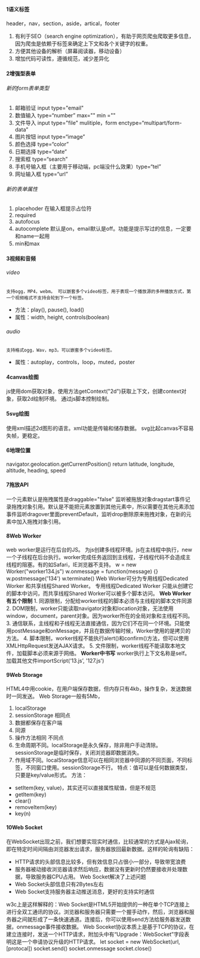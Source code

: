 #### 1语义标签
header，nav，section，aside，artical，footer
1. 有利于SEO（search engine optimization），有助于网页爬虫爬取更多信息，因为爬虫是依赖于标签来确定上下文和各个关键字的权重。
2. 方便其他设备的解析（屏幕阅读器，移动设备）
3. 增加代码可读性，遵循规范，减少差异化

#### 2增强型表单
###### 新的form表单类型
1. 邮箱验证 input type="email"
2. 数值输入 type=“number” max="" min =""
3. 文件导入 input type="file" mulitiple，form enctype=“multipart/form-data”
4. 图片按钮 input type=“image”
5. 颜色选择 type=“color”
6. 日期选择 type=“date”
7. 搜索框 type=“search”
8. 手机号输入框（主要用于移动端，pc端没什么效果）type=“tel”
9. 网址输入框 type=“url”
###### 新的表单属性
1. placehoder 在输入框提示占位符
2. required
3. autofocus
4. autocomplete 默认是on，email默认是off。功能是提示写过的信息，一定要和name一起用
5. min和max

#### 3视频和音频
###### video 
	支持ogg，MP4，webm。 可以嵌套多个video标签，用于表现一个播放源的多种播放方式，第一个视频格式不支持会轮到下一个标签。
- 方法：play(), pause(), load()
- 属性：width, height, controls(boolean)
###### audio
	支持格式ogg，Wav，mp3。可以嵌套多个video标签。
- 属性：autoplay，controls，loop，muted，poster

#### 4canvas绘图
js使用dom获取对象，使用方法getContext("2d")获取上下文，创建context对象，获取2d绘制环境。
通过js脚本控制绘制。

#### 5svg绘图
使用xml描述2d图形的语言。xml功能是传输和储存数据。
svg比起canvas不容易失帧，更稳定。

#### 6地理位置
navigator.geolocation.getCurrentPosition() 
return latitude, longitude, altitude, heading, speed

#### 7拖放API
一个元素默认是拖拽属性是draggable="false"
监听被拖放对象dragstart事件记录拖拽对象引用。默认是不能把元素放置到其他元素中，所以需要在其他元素添加事件监听dragover里面preventDefault，监听drop删除原来拖拽对象，在新的元素中加入拖拽对象引用。

#### 8Web Worker
web worker是运行在后台的JS。
为js创建多线程环境。js在主线程中执行，new一个子线程在后台执行。worker完成任务返回到主线程，子线程代码不会造成主线程的阻塞。有的如Safari，IE浏览器不支持。
w = new Worker("worker134.js")
w.onmessage = function(message) {}
w.postmessage('134')
w.terminate()
Web Worker可分为专用线程Dedicated Worker 和共享线程Shared Worker。
专用线程Dedicated Worker 只能从创建它的脚本中访问，而共享线程Shared Worker可以被多个脚本访问。
**Web Worker有五个限制**
	1. 同源限制，分配给worker线程的脚本必须与主线程的脚本文件同源
	2. DOM限制，worker只能读取navigator对象和location对象，无法使用window，document，parent对象。因为worker所在的全局对象和主线程不同。
	3. 通信联系，主线程和子线程无法直接通信，因为它们不在同一个环境。只能使用postMessage和onMessage，并且在数据传输时候，Worker使用的是拷贝的方法。
	4. 脚本限制，worker线程不能执行alert()和confirm()方法，但可以使用XMLHttpRequest发送AJAX请求。
	5. 文件限制，worker线程不能读取本地文件，加载脚本必须来源于网络。
**Worker中书写**
worker执行上下文名称是self。
加载其他文件importScript(‘13.js’, '127.js')

#### 9Web Storage
HTML4中用cookie，在用户端保存数据，但内存只有4kb，操作复杂，发送数据时一同发送。
Web Storage一般有5Mb，
1. localStorage
2. sessionStorage
相同点
1. 数据都保存在客户端
2. 同源
3. 操作方法相同
不同点
1. 生命周期不同。localStorage是永久保存，除非用户手动清除。sessionStorage是临时保存，关闭浏览器即数据消失。
2. 作用域不同。localStorage信息可以在相同浏览器中同源的不同页面，不同标签，不同窗口使用。sessionStorage不行。
特点：值可以是任何数据类型，只要是key/value形式。
方法：
- setItem(key, value)，其实还可以直接属性赋值，但是不规范
- getItem(key)
- clear()
- removeItem(key)
- key(n)

#### 10Web Socket
在WebSocket出现之前，我们想要实现实时通信，比较通常的方式是Ajax轮询，即在特定时间间隔由浏览器发出请求，服务器放回最新数据。这样的轮询有缺陷：
- HTTP请求的头部信息比较多，但有效信息只占很小一部分，导致带宽浪费
- 服务器被动接收浏览器请求然后响应，数据没有更新时仍然要接收并处理数据，导致服务器CPU占用。
Web Socket解决了上述问题
- Web Socket头部信息只有2Bytes左右
- Web Socket支持服务器主动推送消息，更好的支持实时通信

w3c上是这样解释的：Web Socket是HTML5开始提供的一种在单个TCP连接上进行全双工通讯的协议。浏览器和服务器只需要一个握手动作，然后，浏览器和服务器之间就形成了一条快速通道。连接后，你可以使用send方法给服务器发送数据，onmessage事件接收数据。
Web Soceket协议本质上是基于TCP的协议，在建立连接时，发送一个HTTP请求，附加头中有“Upgrade：WebSocket”字段表明这是一个申请协议升级的HTTP请求。
let socket = new WebSocket(url, \[protocal])
socket.send()
socket.onmessage
socket.close()